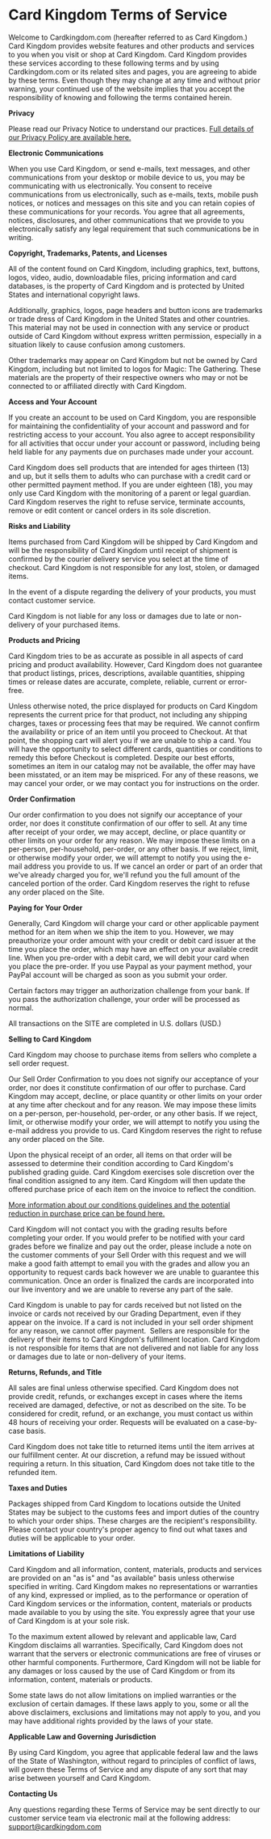 Card Kingdom Terms of Service
=============================

Welcome to Cardkingdom.com (hereafter referred to as Card Kingdom.) Card Kingdom provides website features and other products and services to you when you visit or shop at Card Kingdom. Card Kingdom provides these services according to these following terms and by using Cardkingdom.com or its related sites and pages, you are agreeing to abide by these terms. Even though they may change at any time and without prior warning, your continued use of the website implies that you accept the responsibility of knowing and following the terms contained herein.

**Privacy**

Please read our Privacy Notice to understand our practices. [Full details of our Privacy Policy are available here.](https://www.cardkingdom.com/static/privacy)

**Electronic Communications**

When you use Card Kingdom, or send e-mails, text messages, and other communications from your desktop or mobile device to us, you may be communicating with us electronically. You consent to receive communications from us electronically, such as e-mails, texts, mobile push notices, or notices and messages on this site and you can retain copies of these communications for your records. You agree that all agreements, notices, disclosures, and other communications that we provide to you electronically satisfy any legal requirement that such communications be in writing.

**Copyright, Trademarks, Patents, and Licenses**

All of the content found on Card Kingdom, including graphics, text, buttons, logos, video, audio, downloadable files, pricing information and card databases, is the property of Card Kingdom and is protected by United States and international copyright laws.

Additionally, graphics, logos, page headers and button icons are trademarks or trade dress of Card Kingdom in the United States and other countries. This material may not be used in connection with any service or product outside of Card Kingdom without express written permission, especially in a situation likely to cause confusion among customers.

Other trademarks may appear on Card Kingdom but not be owned by Card Kingdom, including but not limited to logos for Magic: The Gathering. These materials are the property of their respective owners who may or not be connected to or affiliated directly with Card Kingdom.

**Access and Your Account**

If you create an account to be used on Card Kingdom, you are responsible for maintaining the confidentiality of your account and password and for restricting access to your account. You also agree to accept responsibility for all activities that occur under your account or password, including being held liable for any payments due on purchases made under your account.

Card Kingdom does sell products that are intended for ages thirteen (13) and up, but it sells them to adults who can purchase with a credit card or other permitted payment method. If you are under eighteen (18), you may only use Card Kingdom with the monitoring of a parent or legal guardian. Card Kingdom reserves the right to refuse service, terminate accounts, remove or edit content or cancel orders in its sole discretion.

**Risks and Liability**

Items purchased from Card Kingdom will be shipped by Card Kingdom and will be the responsibility of Card Kingdom until receipt of shipment is confirmed by the courier delivery service you select at the time of checkout. Card Kingdom is not responsible for any lost, stolen, or damaged items.

In the event of a dispute regarding the delivery of your products, you must contact customer service.

Card Kingdom is not liable for any loss or damages due to late or non-delivery of your purchased items.

**Products and Pricing**

Card Kingdom tries to be as accurate as possible in all aspects of card pricing and product availability. However, Card Kingdom does not guarantee that product listings, prices, descriptions, available quantities, shipping times or release dates are accurate, complete, reliable, current or error-free.

Unless otherwise noted, the price displayed for products on Card Kingdom represents the current price for that product, not including any shipping charges, taxes or processing fees that may be required. We cannot confirm the availability or price of an item until you proceed to Checkout. At that point, the shopping cart will alert you if we are unable to ship a card. You will have the opportunity to select different cards, quantities or conditions to remedy this before Checkout is completed. Despite our best efforts, sometimes an item in our catalog may not be available, the offer may have been misstated, or an item may be mispriced. For any of these reasons, we may cancel your order, or we may contact you for instructions on the order.

**Order Confirmation**

Our order confirmation to you does not signify our acceptance of your order, nor does it constitute confirmation of our offer to sell. At any time after receipt of your order, we may accept, decline, or place quantity or other limits on your order for any reason. We may impose these limits on a per-person, per-household, per-order, or any other basis. If we reject, limit, or otherwise modify your order, we will attempt to notify you using the e-mail address you provide to us. If we cancel an order or part of an order that we've already charged you for, we'll refund you the full amount of the canceled portion of the order. Card Kingdom reserves the right to refuse any order placed on the Site.

**Paying for Your Order**

Generally, Card Kingdom will charge your card or other applicable payment method for an item when we ship the item to you. However, we may preauthorize your order amount with your credit or debit card issuer at the time you place the order, which may have an effect on your available credit line. When you pre-order with a debit card, we will debit your card when you place the pre-order. If you use Paypal as your payment method, your PayPal account will be charged as soon as you submit your order.

Certain factors may trigger an authorization challenge from your bank. If you pass the authorization challenge, your order will be processed as normal.

All transactions on the SITE are completed in U.S. dollars (USD.)

**Selling to Card Kingdom**

Card Kingdom may choose to purchase items from sellers who complete a sell order request.

Our Sell Order Confirmation to you does not signify our acceptance of your order, nor does it constitute confirmation of our offer to purchase. Card Kingdom may accept, decline, or place quantity or other limits on your order at any time after checkout and for any reason. We may impose these limits on a per-person, per-household, per-order, or any other basis. If we reject, limit, or otherwise modify your order, we will attempt to notify you using the e-mail address you provide to us. Card Kingdom reserves the right to refuse any order placed on the Site.

Upon the physical receipt of an order, all items on that order will be assessed to determine their condition according to Card Kingdom's published grading guide. Card Kingdom exercises sole discretion over the final condition assigned to any item. Card Kingdom will then update the offered purchase price of each item on the invoice to reflect the condition.

[More information about our conditions guidelines and the potential reduction in purchase price can be found here.](https://www.cardkingdom.com/purchasing/how_to_sell)

Card Kingdom will not contact you with the grading results before completing your order. If you would prefer to be notified with your card grades before we finalize and pay out the order, please include a note on the customer comments of your Sell Order with this request and we will make a good faith attempt to email you with the grades and allow you an opportunity to request cards back however we are unable to guarantee this communication. Once an order is finalized the cards are incorporated into our live inventory and we are unable to reverse any part of the sale.

Card Kingdom is unable to pay for cards received but not listed on the invoice or cards not received by our Grading Department, even if they appear on the invoice. If a card is not included in your sell order shipment for any reason, we cannot offer payment.  Sellers are responsible for the delivery of their items to Card Kingdom's fulfillment location. Card Kingdom is not responsible for items that are not delivered and not liable for any loss or damages due to late or non-delivery of your items.

**Returns, Refunds, and Title**

All sales are final unless otherwise specified. Card Kingdom does not provide credit, refunds, or exchanges except in cases where the items received are damaged, defective, or not as described on the site. To be considered for credit, refund, or an exchange, you must contact us within 48 hours of receiving your order. Requests will be evaluated on a case-by-case basis.

Card Kingdom does not take title to returned items until the item arrives at our fulfillment center. At our discretion, a refund may be issued without requiring a return. In this situation, Card Kingdom does not take title to the refunded item.

**Taxes and Duties**

Packages shipped from Card Kingdom to locations outside the United States may be subject to the customs fees and import duties of the country to which your order ships. These charges are the recipient's responsibility. Please contact your country's proper agency to find out what taxes and duties will be applicable to your order. 

**Limitations of Liability**

Card Kingdom and all information, content, materials, products and services are provided on an "as is" and "as available" basis unless otherwise specified in writing. Card Kingdom makes no representations or warranties of any kind, expressed or implied, as to the performance or operation of Card Kingdom services or the information, content, materials or products made available to you by using the site. You expressly agree that your use of Card Kingdom is at your sole risk.

To the maximum extent allowed by relevant and applicable law, Card Kingdom disclaims all warranties. Specifically, Card Kingdom does not warrant that the servers or electronic communications are free of viruses or other harmful components. Furthermore, Card Kingdom will not be liable for any damages or loss caused by the use of Card Kingdom or from its information, content, materials or products.

Some state laws do not allow limitations on implied warranties or the exclusion of certain damages. If these laws apply to you, some or all the above disclaimers, exclusions and limitations may not apply to you, and you may have additional rights provided by the laws of your state.

**Applicable Law and Governing Jurisdiction**

By using Card Kingdom, you agree that applicable federal law and the laws of the State of Washington, without regard to principles of conflict of laws, will govern these Terms of Service and any dispute of any sort that may arise between yourself and Card Kingdom.

**Contacting Us**

Any questions regarding these Terms of Service may be sent directly to our customer service team via electronic mail at the following address: [support@cardkingdom.com](mailto:support@cardkingdom.com)